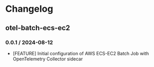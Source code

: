 # Changelog

## otel-batch-ecs-ec2

<!-- To add a new entry write: -->

<!-- ### version / full date -->

<!-- * [Update/Bug fix] message that describes the changes that you apply -->

### 0.0.1 / 2024-08-12

* [FEATURE] Initial configuration of AWS ECS-EC2 Batch Job with OpenTelemetry Collector sidecar
